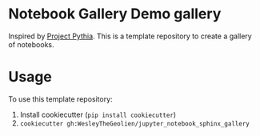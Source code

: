 # Notebook Gallery Demo gallery

Inspired by [Project Pythia](https://github.com/ProjectPythia/projectpythia.github.io). This is a template repository to create a gallery of notebooks.

# Usage

To use this template repository:
1. Install cookiecutter (`pip install cookiecutter`)
1. `cookiecutter gh:WesleyTheGeolien/jupyter_notebook_sphinx_gallery`
